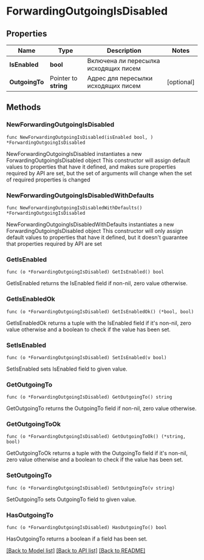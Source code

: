 # ForwardingOutgoingIsDisabled

## Properties

Name | Type | Description | Notes
------------ | ------------- | ------------- | -------------
**IsEnabled** | **bool** | Включена ли пересылка исходящих писем | 
**OutgoingTo** | Pointer to **string** | Адрес для пересылки исходящих писем | [optional] 

## Methods

### NewForwardingOutgoingIsDisabled

`func NewForwardingOutgoingIsDisabled(isEnabled bool, ) *ForwardingOutgoingIsDisabled`

NewForwardingOutgoingIsDisabled instantiates a new ForwardingOutgoingIsDisabled object
This constructor will assign default values to properties that have it defined,
and makes sure properties required by API are set, but the set of arguments
will change when the set of required properties is changed

### NewForwardingOutgoingIsDisabledWithDefaults

`func NewForwardingOutgoingIsDisabledWithDefaults() *ForwardingOutgoingIsDisabled`

NewForwardingOutgoingIsDisabledWithDefaults instantiates a new ForwardingOutgoingIsDisabled object
This constructor will only assign default values to properties that have it defined,
but it doesn't guarantee that properties required by API are set

### GetIsEnabled

`func (o *ForwardingOutgoingIsDisabled) GetIsEnabled() bool`

GetIsEnabled returns the IsEnabled field if non-nil, zero value otherwise.

### GetIsEnabledOk

`func (o *ForwardingOutgoingIsDisabled) GetIsEnabledOk() (*bool, bool)`

GetIsEnabledOk returns a tuple with the IsEnabled field if it's non-nil, zero value otherwise
and a boolean to check if the value has been set.

### SetIsEnabled

`func (o *ForwardingOutgoingIsDisabled) SetIsEnabled(v bool)`

SetIsEnabled sets IsEnabled field to given value.


### GetOutgoingTo

`func (o *ForwardingOutgoingIsDisabled) GetOutgoingTo() string`

GetOutgoingTo returns the OutgoingTo field if non-nil, zero value otherwise.

### GetOutgoingToOk

`func (o *ForwardingOutgoingIsDisabled) GetOutgoingToOk() (*string, bool)`

GetOutgoingToOk returns a tuple with the OutgoingTo field if it's non-nil, zero value otherwise
and a boolean to check if the value has been set.

### SetOutgoingTo

`func (o *ForwardingOutgoingIsDisabled) SetOutgoingTo(v string)`

SetOutgoingTo sets OutgoingTo field to given value.

### HasOutgoingTo

`func (o *ForwardingOutgoingIsDisabled) HasOutgoingTo() bool`

HasOutgoingTo returns a boolean if a field has been set.


[[Back to Model list]](../README.md#documentation-for-models) [[Back to API list]](../README.md#documentation-for-api-endpoints) [[Back to README]](../README.md)


